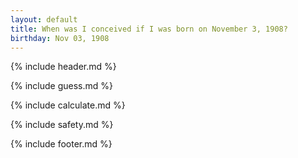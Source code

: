 ```yaml
---
layout: default
title: When was I conceived if I was born on November 3, 1908?
birthday: Nov 03, 1908
---
```


{% include header.md %}

{% include guess.md %}

{% include calculate.md %}

{% include safety.md %}

{% include footer.md %}



